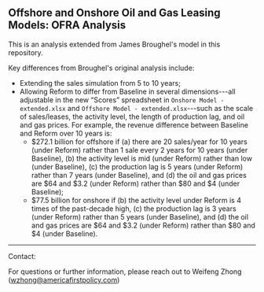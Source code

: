 ## Offshore and Onshore Oil and Gas Leasing Models: OFRA Analysis

This is an analysis extended from James Broughel's model in this repository.

Key differences from Broughel's original analysis include:

 - Extending the sales simulation from 5 to 10 years;
 - Allowing Reform to differ from Baseline in several dimensions---all adjustable in the new “Scores” spreadsheet in `Onshore Model - extended.xlsx` and `Offshore Model - extended.xlsx`---such as the scale of sales/leases, the activity level, the length of production lag, and oil and gas prices. For example, the revenue difference between Baseline and Reform over 10 years is:
    - $272.1 billion for offshore if (a) there are 20 sales/year for 10 years (under Reform) rather than 1 sale every 2 years for 10 years (under Baseline), (b) the activity level is mid (under Reform) rather than low (under Baseline), (c) the production lag is 5 years (under Reform) rather than 7 years (under Baseline), and (d) the oil and gas prices are $64 and $3.2 (under Reform) rather than $80 and $4 (under Baseline);
    - $77.5 billion for onshore if (b) the activity level under Reform is 4 times of the past-decade high, (c) the production lag is 3 years (under Reform) rather than 5 years (under Baseline), and (d) the oil and gas prices are $64 and $3.2 (under Reform) rather than $80 and $4 (under Baseline).

---

Contact:

For questions or further information, please reach out to Weifeng Zhong (wzhong@americafirstpolicy.com)